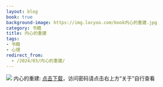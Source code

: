 ```yaml
---
layout: blog
book: true
background-image: https://img.locyoo.com/book内心的重建.jpg
category: 书籍
title: 内心的重建
tags:
- 书籍
- 心理
redirect_from:
  - /2024/03/内心的重建/
---
```

![](https://img.locyoo.com/book内心的重建.jpg)
内心的重建: <a name = "ref1" href="https://url18.ctfile.com/f/50983618-1041255148-d6403d?p=3619">点击下载</a>，访问密码请点击右上方“关于”自行查看
